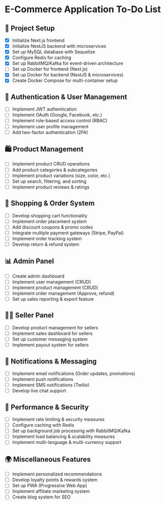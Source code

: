 # E-Commerce Application To-Do List

## 📌 Project Setup

- [x] Initialize Next.js frontend
- [x] Initialize NestJS backend with microservices
- [x] Set up MySQL database with Sequelize
- [x] Configure Redis for caching
- [x] Set up RabbitMQ/Kafka for event-driven architecture
- [ ] Set up Docker for frontend (Next.js)
- [x] Set up Docker for backend (NestJS & microservices)
- [x] Create Docker Compose for multi-container setup

## 🔐 Authentication & User Management

- [ ] Implement JWT authentication
- [ ] Implement OAuth (Google, Facebook, etc.)
- [ ] Implement role-based access control (RBAC)
- [ ] Implement user profile management
- [ ] Add two-factor authentication (2FA)

## 🛍️ Product Management

- [ ] Implement product CRUD operations
- [ ] Add product categories & subcategories
- [ ] Implement product variations (size, color, etc.)
- [ ] Set up search, filtering, and sorting
- [ ] Implement product reviews & ratings

## 🛒 Shopping & Order System

- [ ] Develop shopping cart functionality
- [ ] Implement order placement system
- [ ] Add discount coupons & promo codes
- [ ] Integrate multiple payment gateways (Stripe, PayPal)
- [ ] Implement order tracking system
- [ ] Develop return & refund system

## 📊 Admin Panel

- [ ] Create admin dashboard
- [ ] Implement user management (CRUD)
- [ ] Implement product management (CRUD)
- [ ] Implement order management (Approve, refund)
- [ ] Set up sales reporting & export feature

## 👨‍💼 Seller Panel

- [ ] Develop product management for sellers
- [ ] Implement sales dashboard for sellers
- [ ] Set up customer messaging system
- [ ] Implement payout system for sellers

## 🔔 Notifications & Messaging

- [ ] Implement email notifications (Order updates, promotions)
- [ ] Implement push notifications
- [ ] Implement SMS notifications (Twilio)
- [ ] Develop live chat support

## 🚀 Performance & Security

- [ ] Implement rate limiting & security measures
- [ ] Configure caching with Redis
- [ ] Set up background job processing with RabbitMQ/Kafka
- [ ] Implement load balancing & scalability measures
- [ ] Implement multi-language & multi-currency support

## 🌍 Miscellaneous Features

- [ ] Implement personalized recommendations
- [ ] Develop loyalty points & rewards system
- [ ] Set up PWA (Progressive Web App)
- [ ] Implement affiliate marketing system
- [ ] Create blog system for SEO
